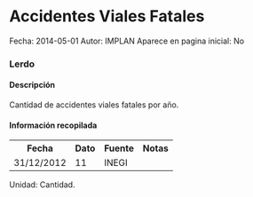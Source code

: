 Accidentes Viales Fatales
=====

Fecha: 2014-05-01
Autor: IMPLAN
Aparece en pagina inicial: No

### Lerdo

#### Descripción

Cantidad de accidentes viales fatales por año.

#### Información recopilada

<table class="table table-hover table-bordered matriz">
  <tr><th>Fecha</th><th>Dato</th><th>Fuente</th><th>Notas</th></tr>
  <tr><td class="centrado">31/12/2012</td><td class="derecha">11</td><td>INEGI</td><td></td></tr>
</table>

Unidad: Cantidad.
